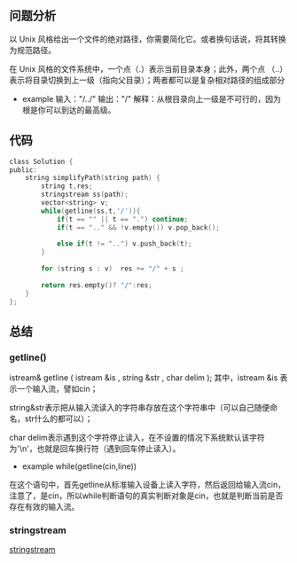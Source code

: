 ## 问题分析
以 Unix 风格给出一个文件的绝对路径，你需要简化它。或者换句话说，将其转换为规范路径。

在 Unix 风格的文件系统中，一个点（.）表示当前目录本身；此外，两个点 （..） 表示将目录切换到上一级（指向父目录）；两者都可以是复杂相对路径的组成部分

* example
输入："/../"
输出："/"
解释：从根目录向上一级是不可行的，因为根是你可以到达的最高级。
## 代码
```c
class Solution {
public:
    string simplifyPath(string path) {
        string t,res;
        stringstream ss(path);
        vector<string> v;
        while(getline(ss,t,'/')){
            if(t == "" || t == ".") continue;
            if(t == ".." && !v.empty()) v.pop_back();
            
            else if(t != "..") v.push_back(t);
        }
        
        for (string s : v)  res += "/" + s ;
        
        return res.empty()? "/":res;
    }
};
```
## 总结
### getline()
istream& getline ( istream &is , string &str , char delim );
其中，istream &is 表示一个输入流，譬如cin；

string&str表示把从输入流读入的字符串存放在这个字符串中（可以自己随便命名，str什么的都可以）；

char delim表示遇到这个字符停止读入，在不设置的情况下系统默认该字符为'\n'，也就是回车换行符（遇到回车停止读入）。

* example
while(getline(cin,line))

在这个语句中，首先getline从标准输入设备上读入字符，然后返回给输入流cin，注意了，是cin，所以while判断语句的真实判断对象是cin，也就是判断当前是否存在有效的输入流。
### stringstream
[stringstream](http://www.cppblog.com/sandywin/archive/2007/07/13/27984.aspx) 

